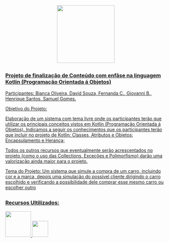 

  <div align="center">
    <a href="https://brazil.generation.org">
    <img height="180em" src="https://media.discordapp.net/attachments/993651741293805629/1013149766835777757/8010b1b6-32bc-4dd4-bc11-a4a607c9974c.png"/>
  </div>
  
  
##

### Projeto de finalização de Conteúdo com enfâse na linguagem Kotlin (Programação Orientada á Objetos)

Participantes: 
Bianca Oliveira,
David Souza,
Fernanda C.,
Giovanni B.,
Henrique Santos,
Samuel Gomes.


Objetivo do Projeto:

Elaboração de um sistema com tema livre onde os participantes terão que utilizar os principais conceitos vistos em Kotlin (Programação Orientada á Objetos).
Indicamos a seguir os conhecimentos que os participantes terão que incluir no projeto de Kotlin:
 Classes, Atributos e Objetos;
 Encapsulamento e Herança;

Todos os outros recursos que eventualmente serão acrescentados no projeto (como o uso das Collections, Exceções e Polimorfismo) darão uma valorização ainda maior para o projeto.

Tema do Projeto:
Um sistema que simule a compra de um carro, incluindo cor e a marca, depois uma simulação do possível cliente dirigindo o carro escolhido e verificando a possibilidade dele comprar esse mesmo carro ou escolher outro

##
  
### Recursos Ultilizados:
  <div>
    <img  height= "80em" src="https://cdn.jsdelivr.net/gh/devicons/devicon/icons/intellij/intellij-plain-wordmark.svg" />
    <img height= "50em" src="https://cdn.jsdelivr.net/gh/devicons/devicon/icons/kotlin/kotlin-original.svg" />
  </div>

